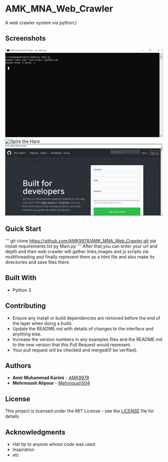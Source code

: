 # AMK_MNA_Web_Crawler
A web crawler system via python:)


## Screenshots
<img align="center" src="https://github.com/AMK9978/AMK_MNA_Web_Crawler/blob/master/ScreenShots/web.JPG?raw=true." alt="Spire the Hare" title="ScreenShot1" width="900px">

<img align="center" src="https://github.com/AMK9978/AMK_MNA_Web_Crawler/blob/master/ScreenShots/web1.JPG?raw=true." alt="Spire the Hare" title="ScreenShot" width="900px">

<img align="center" src="https://github.com/AMK9978/AMK_MNA_Web_Crawler/blob/master/ScreenShots/web2.JPG?raw=true." alt="Spire the Hare" title="ScreenShot3" width="900px">

## Quick Start

'''
git clone https://github.com/AMK9978/AMK_MNA_Web_Crawler.git
pip install requirements.txt
py Main.py
'''
After that,you can enter your url and depth and then web crawler will gather links,images and js scripts via multithreading
and finally represent them as a html file and also make its directories and save files there.

## Built With

* Python 3

## Contributing

* Ensure any install or build dependencies are removed before the end of the layer when doing a build.
* Update the README.md with details of changes to the interface and anything else.
* Increase the version numbers in any examples files and the README.md to the new version that this Pull Request would represent.
* Your pull request will be checked and merged(If be verified).

## Authors

* **Amir Muhammad Karimi** - [AMK9978](https://github.com/amk9978)
* **Mehrnoush Alipour** - [Mehrnoush504](https://github.com/mehrnoush504)

## License

This project is licensed under the MIT License - see the [LICENSE](LICENSE) file for details

## Acknowledgments

* Hat tip to anyone whose code was used
* Inspiration
* etc
